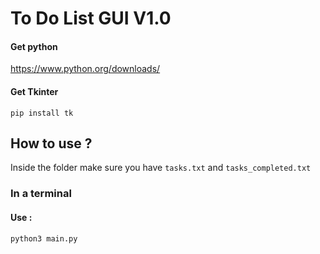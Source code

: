 # 
# To Do List GUI V1.0

#### Get python


  https://www.python.org/downloads/

#### Get Tkinter


`pip install tk`

  ###

## How to use ?

Inside the folder make sure you have `tasks.txt` and `tasks_completed.txt`

### In a terminal

#### Use :
```
python3 main.py
```

